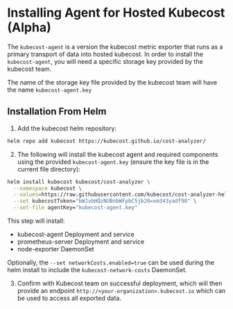 Installing Agent for Hosted Kubecost (Alpha)
======

The `kubecost-agent` is a version the kubecost metric exporter that runs as a primary transport of data into hosted kubecost. In order to install the `kubecost-agent`, you will need a specific storage key provided by the kubecost team.

The name of the storage key file provided by the kubecost team will have the name `kubecost-agent.key`

## Installation From Helm
1. Add the kubecost helm repository: 
```bash
helm repo add kubecost https://kubecost.github.io/cost-analyzer/
```

2. The following will install the kubecost agent and required components using the provided `kubecost-agent.key` (ensure the key file is in the current file directory):
```bash
helm install kubecost kubecost/cost-analyzer \
  --namespace kubecost \
  --values=https://raw.githubusercontent.com/kubecost/cost-analyzer-helm-chart/develop/cost-analyzer/values-agent.yaml \
  --set kubecostToken="bWJvbHQzNUBnbWFpbC5jb20=xm343yadf98" \
  --set-file agentKey="kubecost-agent.key"
```
This step will install:
* kubecost-agent Deployment and service
* prometheus-server Deployment and service 
* node-exporter DaemonSet

Optionally, the `--set networkCosts.enabled=true` can be used during the helm install to include the `kubecost-network-costs` DaemonSet.

3. Confirm with Kubecost team on successful deployment, which will then provide an endpoint `http://<your-organization>.kubecost.io` which can be used to access all exported data. 